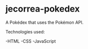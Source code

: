 # jecorrea-pokedex
A Pokédex that uses the Pokémon API.

Technologies used:

-HTML
-CSS
-JavaScript
